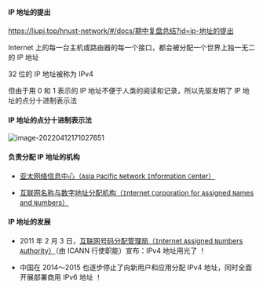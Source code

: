 #### IP 地址的提出

https://liupj.top/hnust-network/#/docs/期中复盘总结?id=ip-地址的提出

Internet 上的每一台主机或路由器的每一个接口，都会被分配一个世界上独一无二的 IP 地址

32 位的 IP 地址被称为 IPv4

但由于用 0 和 1 表示的 IP 地址不便于人类的阅读和记录，所以先驱发明了 IP 地址的点分十进制表示法

#### IP 地址的点分十进制表示法

![image-20220412171027651](https://aliyun-oss-lpj.oss-cn-qingdao.aliyuncs.com/images/by-picgo/image-20220412171027651.png)

#### 负责分配 IP 地址的机构

- [亚太网络信息中心（`A`sia `P`acific `N`etwork `I`nformation `C`enter）](https://www.apnic.net/)

- [互联网名称与数字地址分配机构（`I`nternet `C`orporation for `A`ssigned `N`ames and `N`umbers）](https://www.icann.org/)











#### IP 地址的发展

- 2011 年 2 月 3 日，[互联网号码分配管理局（`I`nternet `A`ssigned `N`umbers `A`uthority）](https://www.iana.org/)（由 ICANN 行使职能）宣布：IPv4 地址用光了 ！

- 中国在 2014～2015 也逐步停止了向新用户和应用分配 IPv4 地址，同时全面开展部署商用 IPv6 地址 ！
